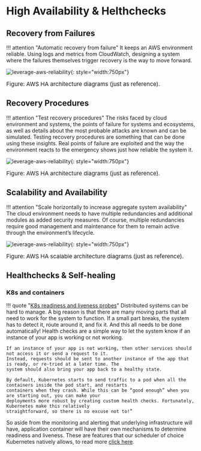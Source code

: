 # High Availability & Helthchecks 

## Recovery from Failures 

!!! attention "Automatic recovery from failure" 
    It keeps an AWS environment reliable. Using logs and metrics from CloudWatch, designing a system where the failures
    themselves trigger recovery is the way to move forward.

![leverage-aws-reliability](../../../assets/images/diagrams/aws-reliability-ha-recovery-failure.png "Leverage"){: style="width:750px"}
<figcaption style="font-size:15px">Figure: AWS HA architecture diagrams (just as reference).</figcaption>

## Recovery Procedures 

!!! attention "Test recovery procedures" 
    The risks faced by cloud environment and systems, the points of failure for systems and ecosystems, as well as
    details about the most probable attacks are known and can be simulated. Testing recovery procedures are something
    that can be done using these insights. Real points of failure are exploited and the way the environment reacts to
    the emergency shows just how reliable the system it.

![leverage-aws-reliability](../../../assets/images/diagrams/aws-reliability-ha-recovery-procs.png "Leverage"){: style="width:750px"}
<figcaption style="font-size:15px">Figure: AWS HA architecture diagrams (just as reference).</figcaption>

## Scalability and Availability

!!! attention "Scale horizontally to increase aggregate system availability" 
    The cloud environment needs to have multiple redundancies and additional modules as added security
    measures. Of course, multiple redundancies require good management and maintenance for them to remain active through
    the environment’s lifecycle.

![leverage-aws-reliability](../../../assets/images/diagrams/aws-reliability-ha-recovery-scaling.png "Leverage"){: style="width:750px"}
<figcaption style="font-size:15px">Figure: AWS HA scalable architecture diagrams (just as reference).</figcaption>

## Healthchecks & Self-healing

### K8s and containers

!!! quote "[K8s readiness and liveness probes](https://cloud.google.com/health-checks-with-readiness-and-liveness-probes)"
    Distributed systems can be hard to manage. A big reason is that there are many moving parts that all need to work
    for the system to function. If a small part breaks, the system has to detect it, route around it, and fix it. 
    And this all needs to be done automatically!
    Health checks are a simple way to let the system know if an instance of your app is working or not working. 
    
    If an instance of your app is not working, then other services should not access it or send a request to it. 
    Instead, requests should be sent to another instance of the app that is ready, or re-tried at a later time. The 
    system should also bring your app back to a healthy state.
    
    By default, Kubernetes starts to send traffic to a pod when all the containers inside the pod start, and restarts
    containers when they crash. While this can be “good enough” when you are starting out, you can make your
    deployments more robust by creating custom health checks. Fortunately, Kubernetes make this relatively
    straightforward, so there is no excuse not to!”    
 
 So aside from the monitoring and alerting that underlying infrastructure will have, application container will have 
 their own mechanisms to determine readiness and liveness. These are features that our scheduler of choice Kubernetes
 natively allows, to read more [click here](https://kubernetes.io/docs/tasks/configure-pod-container/configure-liveness-readiness-probes/).